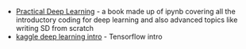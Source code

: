 - [Practical Deep Learning](https://course.fast.ai) - a book made up of ipynb covering all the introductory coding for deep learning and also advanced topics like writing SD from scratch
- [kaggle deep learning intro](https://www.kaggle.com/learn/intro-to-deep-learning) - Tensorflow intro